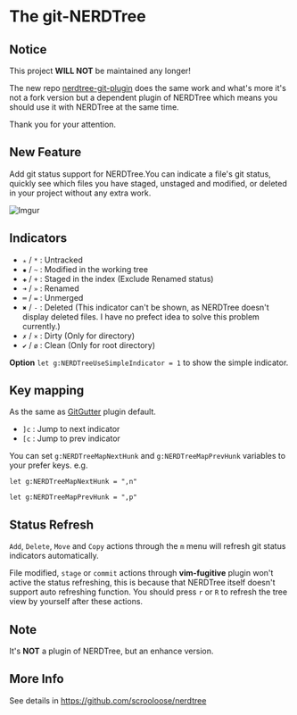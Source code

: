 The git-NERDTree
=============

Notice
------

This project **WILL NOT** be maintained any longer! 

The new repo [nerdtree-git-plugin](https://github.com/Xuyuanp/nerdtree-git-plugin) does the same work and what's more it's not a fork version but a dependent plugin of NERDTree which means you should use it with NERDTree at the same time.

Thank you for your attention.

New Feature
----------

Add git status support for NERDTree.You can indicate a file's git status, quickly see which files you have staged, unstaged and modified, or deleted in your project without any extra work.

![Imgur](http://i.imgur.com/jSCwGjU.gif?1)

Indicators
----------

* `✭` / `*` : Untracked
* `✹` / `~` : Modified in the working tree
* `✚` / `+` : Staged in the index (Exclude Renamed status)
* `➜` / `»` : Renamed
* `═` / `=` : Unmerged
* `✖` / `-` : Deleted (This indicator can't be shown, as NERDTree doesn't display deleted files. I have no prefect idea to solve this problem currently.)
* `✗` / `×` : Dirty (Only for directory)
* `✔` / `ø` : Clean (Only for root directory)

**Option** `let g:NERDTreeUseSimpleIndicator = 1` to show the simple indicator.

Key mapping
-----------

As the same as [GitGutter](https://github.com/airblade/vim-gitgutter) plugin default.

* `]c` : Jump to next indicator
* `[c` : Jump to prev indicator

You can set `g:NERDTreeMapNextHunk` and `g:NERDTreeMapPrevHunk` variables to your prefer keys. e.g.

`let g:NERDTreeMapNextHunk = ",n"`

`let g:NERDTreeMapPrevHunk = ",p"`

Status Refresh
--------------

`Add`, `Delete`, `Move` and `Copy` actions through the `m` menu will refresh git status indicators automatically.

File modified, `stage` or `commit` actions through **vim-fugitive** plugin won't active the status refreshing, this is because that NERDTree itself doesn't support auto refreshing function. You should press `r` or `R` to refresh the tree view by yourself after these actions.

Note
----

It's **NOT** a plugin of NERDTree, but an enhance version.

More Info
---------

See details in https://github.com/scrooloose/nerdtree
